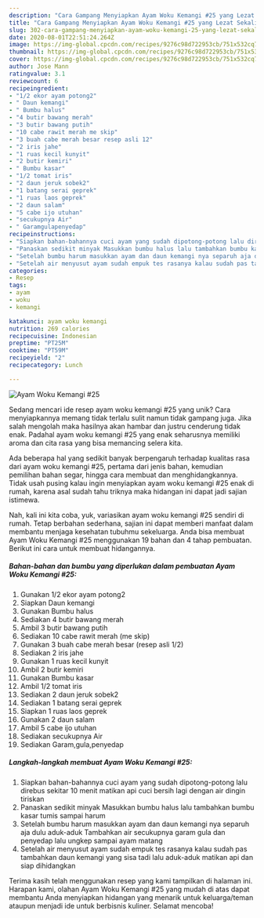 ```yaml
---
description: "Cara Gampang Menyiapkan Ayam Woku Kemangi #25 yang Lezat Sekali"
title: "Cara Gampang Menyiapkan Ayam Woku Kemangi #25 yang Lezat Sekali"
slug: 302-cara-gampang-menyiapkan-ayam-woku-kemangi-25-yang-lezat-sekali
date: 2020-08-01T22:51:24.264Z
image: https://img-global.cpcdn.com/recipes/9276c98d722953cb/751x532cq70/ayam-woku-kemangi-25-foto-resep-utama.jpg
thumbnail: https://img-global.cpcdn.com/recipes/9276c98d722953cb/751x532cq70/ayam-woku-kemangi-25-foto-resep-utama.jpg
cover: https://img-global.cpcdn.com/recipes/9276c98d722953cb/751x532cq70/ayam-woku-kemangi-25-foto-resep-utama.jpg
author: Jose Mann
ratingvalue: 3.1
reviewcount: 6
recipeingredient:
- "1/2 ekor ayam potong2"
- " Daun kemangi"
- " Bumbu halus"
- "4 butir bawang merah"
- "3 butir bawang putih"
- "10 cabe rawit merah me skip"
- "3 buah cabe merah besar resep asli 12"
- "2 iris jahe"
- "1 ruas kecil kunyit"
- "2 butir kemiri"
- " Bumbu kasar"
- "1/2 tomat iris"
- "2 daun jeruk sobek2"
- "1 batang serai geprek"
- "1 ruas laos geprek"
- "2 daun salam"
- "5 cabe ijo utuhan"
- "secukupnya Air"
- " Garamgulapenyedap"
recipeinstructions:
- "Siapkan bahan-bahannya cuci ayam yang sudah dipotong-potong lalu direbus sekitar 10 menit matikan api cuci bersih lagi dengan air dingin tiriskan"
- "Panaskan sedikit minyak Masukkan bumbu halus lalu tambahkan bumbu kasar tumis sampai harum"
- "Setelah bumbu harum masukkan ayam dan daun kemangi nya separuh aja dulu aduk-aduk Tambahkan air secukupnya garam gula dan penyedap lalu ungkep sampai ayam matang"
- "Setelah air menyusut ayam sudah empuk tes rasanya kalau sudah pas tambahkan daun kemangi yang sisa tadi lalu aduk-aduk matikan api dan siap dihidangkan"
categories:
- Resep
tags:
- ayam
- woku
- kemangi

katakunci: ayam woku kemangi 
nutrition: 269 calories
recipecuisine: Indonesian
preptime: "PT25M"
cooktime: "PT59M"
recipeyield: "2"
recipecategory: Lunch

---
```



![Ayam Woku Kemangi #25](https://img-global.cpcdn.com/recipes/9276c98d722953cb/751x532cq70/ayam-woku-kemangi-25-foto-resep-utama.jpg)

Sedang mencari ide resep ayam woku kemangi #25 yang unik? Cara menyiapkannya memang tidak terlalu sulit namun tidak gampang juga. Jika salah mengolah maka hasilnya akan hambar dan justru cenderung tidak enak. Padahal ayam woku kemangi #25 yang enak seharusnya memiliki aroma dan cita rasa yang bisa memancing selera kita.

Ada beberapa hal yang sedikit banyak berpengaruh terhadap kualitas rasa dari ayam woku kemangi #25, pertama dari jenis bahan, kemudian pemilihan bahan segar, hingga cara membuat dan menghidangkannya. Tidak usah pusing kalau ingin menyiapkan ayam woku kemangi #25 enak di rumah, karena asal sudah tahu triknya maka hidangan ini dapat jadi sajian istimewa.




Nah, kali ini kita coba, yuk, variasikan ayam woku kemangi #25 sendiri di rumah. Tetap berbahan sederhana, sajian ini dapat memberi manfaat dalam membantu menjaga kesehatan tubuhmu sekeluarga. Anda bisa membuat Ayam Woku Kemangi #25 menggunakan 19 bahan dan 4 tahap pembuatan. Berikut ini cara untuk membuat hidangannya.

<!--inarticleads1-->

##### Bahan-bahan dan bumbu yang diperlukan dalam pembuatan Ayam Woku Kemangi #25:

1. Gunakan 1/2 ekor ayam potong2
1. Siapkan  Daun kemangi
1. Gunakan  Bumbu halus
1. Sediakan 4 butir bawang merah
1. Ambil 3 butir bawang putih
1. Sediakan 10 cabe rawit merah (me skip)
1. Gunakan 3 buah cabe merah besar (resep asli 1/2)
1. Sediakan 2 iris jahe
1. Gunakan 1 ruas kecil kunyit
1. Ambil 2 butir kemiri
1. Gunakan  Bumbu kasar
1. Ambil 1/2 tomat iris
1. Sediakan 2 daun jeruk sobek2
1. Sediakan 1 batang serai geprek
1. Siapkan 1 ruas laos geprek
1. Gunakan 2 daun salam
1. Ambil 5 cabe ijo utuhan
1. Sediakan secukupnya Air
1. Sediakan  Garam,gula,penyedap




<!--inarticleads2-->

##### Langkah-langkah membuat Ayam Woku Kemangi #25:

1. Siapkan bahan-bahannya cuci ayam yang sudah dipotong-potong lalu direbus sekitar 10 menit matikan api cuci bersih lagi dengan air dingin tiriskan
1. Panaskan sedikit minyak Masukkan bumbu halus lalu tambahkan bumbu kasar tumis sampai harum
1. Setelah bumbu harum masukkan ayam dan daun kemangi nya separuh aja dulu aduk-aduk Tambahkan air secukupnya garam gula dan penyedap lalu ungkep sampai ayam matang
1. Setelah air menyusut ayam sudah empuk tes rasanya kalau sudah pas tambahkan daun kemangi yang sisa tadi lalu aduk-aduk matikan api dan siap dihidangkan




Terima kasih telah menggunakan resep yang kami tampilkan di halaman ini. Harapan kami, olahan Ayam Woku Kemangi #25 yang mudah di atas dapat membantu Anda menyiapkan hidangan yang menarik untuk keluarga/teman ataupun menjadi ide untuk berbisnis kuliner. Selamat mencoba!
